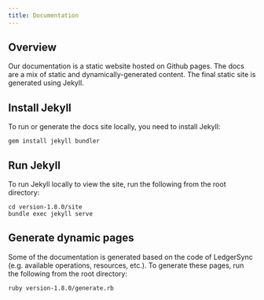 ```yaml
---
title: Documentation
---
```


## Overview

Our documentation is a static website hosted on Github pages. The docs are a mix of static and dynamically-generated
content. The final static site is generated using Jekyll.

## Install Jekyll

To run or generate the docs site locally, you need to install Jekyll:

```shell
gem install jekyll bundler
```

## Run Jekyll

To run Jekyll locally to view the site, run the following from the root directory:

```shell
cd version-1.8.0/site
bundle exec jekyll serve
```

## Generate dynamic pages

Some of the documentation is generated based on the code of LedgerSync (e.g. available operations, resources, etc.). To
generate these pages, run the following from the root directory:

```shell
ruby version-1.8.0/generate.rb
```
